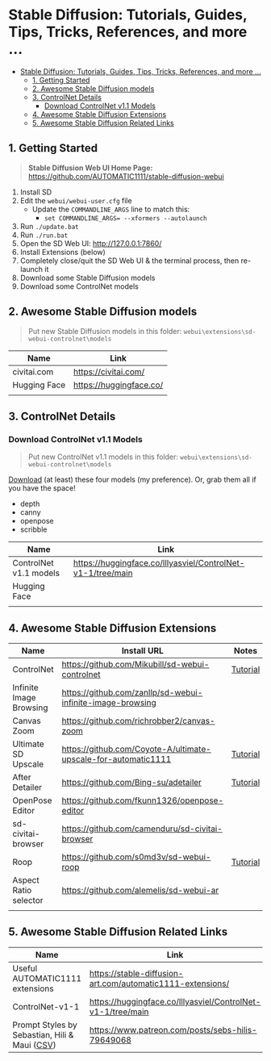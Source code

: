 # Stable Diffusion: Tutorials, Guides, Tips, Tricks, References, and more ...

> 

- [Stable Diffusion: Tutorials, Guides, Tips, Tricks, References, and more ...](#stable-diffusion-tutorials-guides-tips-tricks-references-and-more-)
	- [1. Getting Started](#1-getting-started)
	- [2. Awesome Stable Diffusion models](#2-awesome-stable-diffusion-models)
	- [3. ControlNet Details](#3-controlnet-details)
		- [Download ControlNet v1.1 Models](#download-controlnet-v11-models)
	- [4. Awesome Stable Diffusion Extensions](#4-awesome-stable-diffusion-extensions)
	- [5. Awesome Stable Diffusion Related Links](#5-awesome-stable-diffusion-related-links)

## 1. Getting Started

> **Stable Diffusion Web UI Home Page:** https://github.com/AUTOMATIC1111/stable-diffusion-webui

1. Install SD
2. Edit the `webui/webui-user.cfg` file
   - Update the `COMMANDLINE_ARGS` line to match this:
     - `set COMMANDLINE_ARGS= --xformers --autolaunch`
3. Run `./update.bat`
4. Run `./run.bat`
5. Open the SD Web UI: http://127.0.0.1:7860/
6. Install Extensions (below)
7. Completely close/quit the SD Web UI & the terminal process, then re-launch it
8. Download some Stable Diffusion models
9. Download some ControlNet models

## 2. Awesome Stable Diffusion models

> Put new Stable Diffusion models in this folder: `webui\extensions\sd-webui-controlnet\models`

| Name | Link |
|--|--|
| civitai.com | https://civitai.com/ |
| Hugging Face | https://huggingface.co/ |
|  |  |

## 3. ControlNet Details

### Download ControlNet v1.1 Models

> Put new ControlNet v1.1 models in this folder: `webui\extensions\sd-webui-controlnet\models`

[Download](https://huggingface.co/lllyasviel/ControlNet-v1-1/tree/main) (at least) these four models (my preference). Or, grab them all if you have the space!
- depth
- canny
- openpose
- scribble

| Name | Link |
|--|--|
| ControlNet v1.1 models | https://huggingface.co/lllyasviel/ControlNet-v1-1/tree/main |
| Hugging Face |  |
|  |  |

## 4. Awesome Stable Diffusion Extensions

| Name | Install URL | Notes |
|--|--|--|
| ControlNet | https://github.com/Mikubill/sd-webui-controlnet | [Tutorial](https://stable-diffusion-art.com/controlnet/) |
| Infinite Image Browsing | https://github.com/zanllp/sd-webui-infinite-image-browsing |  |
| Canvas Zoom | https://github.com/richrobber2/canvas-zoom |  |
| Ultimate SD Upscale | https://github.com/Coyote-A/ultimate-upscale-for-automatic1111 | [Tutorial](https://stable-diffusion-art.com/controlnet-upscale/) |
| After Detailer | https://github.com/Bing-su/adetailer | [Tutorial](https://stable-diffusion-art.com/adetailer/) |
| OpenPose Editor | https://github.com/fkunn1326/openpose-editor |  |
| sd-civitai-browser | https://github.com/camenduru/sd-civitai-browser |  |
| Roop | https://github.com/s0md3v/sd-webui-roop | [Tutorial](https://stable-diffusion-art.com/consistent-face/) |
| Aspect Ratio selector | https://github.com/alemelis/sd-webui-ar |  |
|  |  |  |

## 5. Awesome Stable Diffusion Related Links

| Name | Link |
|--|--|
| Useful AUTOMATIC1111 extensions | https://stable-diffusion-art.com/automatic1111-extensions/ |
| ControlNet-v1-1 | https://huggingface.co/lllyasviel/ControlNet-v1-1/tree/main |
| Prompt Styles by Sebastian, Hili & Maui ([CSV](https://www.patreon.com/file?h=79649068&i=15686449)) | https://www.patreon.com/posts/sebs-hilis-79649068 |

